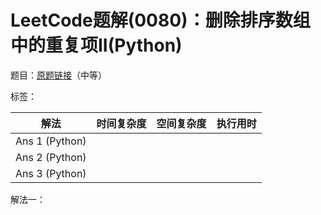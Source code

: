 # LeetCode题解(0080)：删除排序数组中的重复项II(Python)

题目：[原题链接](https://leetcode-cn.com/problems/remove-duplicates-from-sorted-array-ii/)（中等）

标签：

| 解法           | 时间复杂度 | 空间复杂度 | 执行用时 |
| -------------- | ---------- | ---------- | -------- |
| Ans 1 (Python) |            |            |          |
| Ans 2 (Python) |            |            |          |
| Ans 3 (Python) |            |            |          |

解法一：

